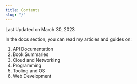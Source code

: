 ```yaml
---
title: Contents
slug: "/"
---
```


Last Updated on March 30, 2023

<!-- ## Reading List -->

In the docs section, you can read my articles and guides on:

1. API Documentation
1. Book Summaries
1. Cloud and Networking
1. Programming
1. Tooling and OS
1. Web Development

<!-- ### Article Summaries -->
<!-- 
<div class="contentTableContainer">

|     | Topic                                                                    | Date Last Updated |
| --- | ------------------------------------------------------------------------ | ----------------- |
| 1   | [Name of Topic ](scaling-memcached)                                      | March 30, 2023   |

</div> -->

<!-- ### Book Summaries -->

<!-- <div class="contentTableContainer">

|     | Title                                                                   | Date Last Updated |
| --- | ----------------------------------------------------------------------- | ----------------- |
| 1   | [Ikigai: The Japanese Secret to a Long and Happy Life](ikigai)          | March 30, 2023     |

</div>  -->

<!-- ## Documentation -->

<!-- Here, you will find a collection of concise notes on full-stack software engineering and cloud operations. These notes are filed under their respective topic, with related topics are categorised under the same chapter. -->
<!-- 
### Cloud and Networking

<div class="contentTableContainer">

|     | Topic                          | Date Last Updated |
| --- | ------------------------------ | ----------------- |
| 1   | [Docker](docker-cheatsheet)    | December 24, 2020 |
| 2   | [GCP GKE](gcp-gke-cheatsheet)  | December 24, 2020 |
| 3   | [Mininet](mininet-setup)       | December 27, 2020 |
| 4   | [Network Model](network-model) | November 30, 2020 |

</div> -->

<!-- ### Programming -->
<!-- 
<div class="contentTableContainer">

|     | Topic                        | Date Last Updated |
| --- | ---------------------------- | ----------------- |
| 1   | [C](c-cheatsheet)            | March 30, 2023 |
| 2   | [Javascript](js-cheatsheet)  | March 30, 2023  |
 
</div>  -->

<!-- ### Tooling and OS -->

<!-- <div class="contentTableContainer">

|     | Topic                          | Date Last Updated |
| --- | ------------------------------ | ----------------- |
| 1   | [Git](git-cheatsheet)          | March 30, 2023 |
| 2   | [Ubuntu](os-ubuntu-cheatsheet) | March 30, 2023 |

</div>  -->

<!-- ### Web Development -->

<!-- <div class="contentTableContainer">

|     | Topic                        | Date Last Updated |
| --- | ---------------------------- | ----------------- |
| 1   | [MongoDB](mongodb-setup)     | March 30, 2023 |
| 2   | [NodeJS](nodejs-auto-reload) | March 30, 2023 |
| 3   | [Django](django-setup) | March 30, 2023 | 
</div>
 -->